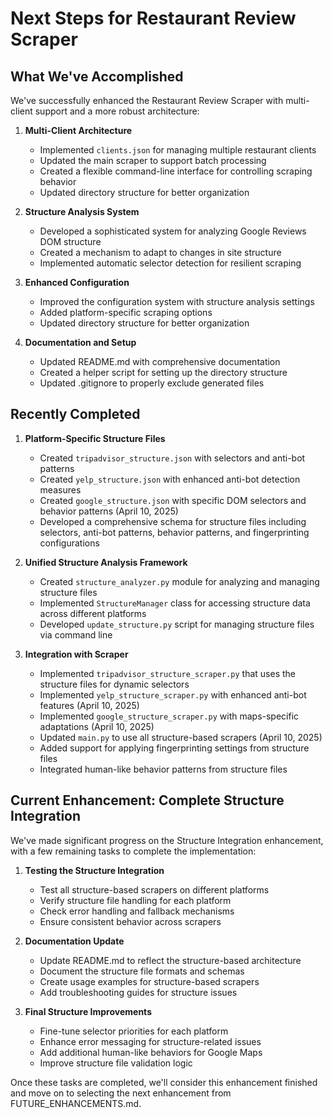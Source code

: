 # Next Steps for Restaurant Review Scraper

## What We've Accomplished

We've successfully enhanced the Restaurant Review Scraper with multi-client support and a more robust architecture:

1. **Multi-Client Architecture**
   - Implemented `clients.json` for managing multiple restaurant clients
   - Updated the main scraper to support batch processing
   - Created a flexible command-line interface for controlling scraping behavior
   - Updated directory structure for better organization

2. **Structure Analysis System**
   - Developed a sophisticated system for analyzing Google Reviews DOM structure
   - Created a mechanism to adapt to changes in site structure
   - Implemented automatic selector detection for resilient scraping

3. **Enhanced Configuration**
   - Improved the configuration system with structure analysis settings
   - Added platform-specific scraping options
   - Updated directory structure for better organization

4. **Documentation and Setup**
   - Updated README.md with comprehensive documentation
   - Created a helper script for setting up the directory structure
   - Updated .gitignore to properly exclude generated files

## Recently Completed

1. **Platform-Specific Structure Files**
   - Created `tripadvisor_structure.json` with selectors and anti-bot patterns
   - Created `yelp_structure.json` with enhanced anti-bot detection measures
   - Created `google_structure.json` with specific DOM selectors and behavior patterns (April 10, 2025)
   - Developed a comprehensive schema for structure files including selectors, anti-bot patterns, behavior patterns, and fingerprinting configurations

2. **Unified Structure Analysis Framework**
   - Created `structure_analyzer.py` module for analyzing and managing structure files
   - Implemented `StructureManager` class for accessing structure data across different platforms
   - Developed `update_structure.py` script for managing structure files via command line

3. **Integration with Scraper**
   - Implemented `tripadvisor_structure_scraper.py` that uses the structure files for dynamic selectors
   - Implemented `yelp_structure_scraper.py` with enhanced anti-bot features (April 10, 2025)
   - Implemented `google_structure_scraper.py` with maps-specific adaptations (April 10, 2025)
   - Updated `main.py` to use all structure-based scrapers (April 10, 2025)
   - Added support for applying fingerprinting settings from structure files
   - Integrated human-like behavior patterns from structure files

## Current Enhancement: Complete Structure Integration

We've made significant progress on the Structure Integration enhancement, with a few remaining tasks to complete the implementation:

1. **Testing the Structure Integration**
   - Test all structure-based scrapers on different platforms
   - Verify structure file handling for each platform
   - Check error handling and fallback mechanisms
   - Ensure consistent behavior across scrapers

2. **Documentation Update**
   - Update README.md to reflect the structure-based architecture
   - Document the structure file formats and schemas
   - Create usage examples for structure-based scrapers
   - Add troubleshooting guides for structure issues

3. **Final Structure Improvements**
   - Fine-tune selector priorities for each platform
   - Enhance error messaging for structure-related issues
   - Add additional human-like behaviors for Google Maps
   - Improve structure file validation logic

Once these tasks are completed, we'll consider this enhancement finished and move on to selecting the next enhancement from FUTURE_ENHANCEMENTS.md.
